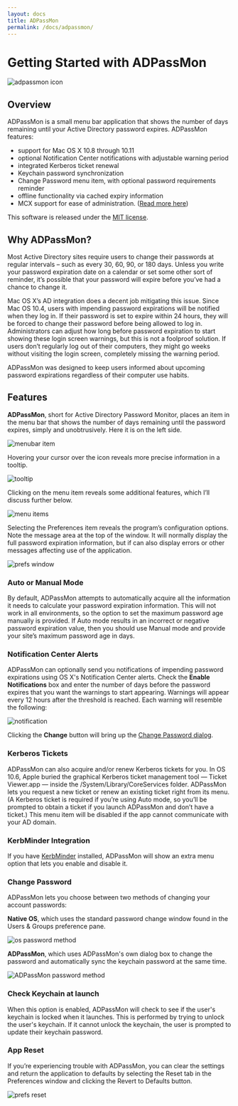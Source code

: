 ```yaml
---
layout: docs
title: ADPassMon
permalink: /docs/adpassmon/
---
```

# Getting Started with ADPassMon
![adpassmon icon](https://github.com/macmule/ADPassMon/wiki/images/icon_256x256.png)

## Overview
ADPassMon is a small menu bar application that shows the number of days remaining until your Active Directory password expires. ADPassMon features:

* support for Mac OS X 10.8 through 10.11
* optional Notification Center notifications with adjustable warning period
* integrated Kerberos ticket renewal
* Keychain password synchronization
* Change Password menu item, with optional password requirements reminder
* offline functionality via cached expiry information
* MCX support for ease of administration. ([Read more here](./Customization))

This software is released under the [MIT license](./License).

## Why ADPassMon?
Most Active Directory sites require users to change their passwords at regular intervals – such as every 30, 60, 90, or 180 days. Unless you write your password expiration date on a calendar or set some other sort of reminder, it’s possible that your password will expire before you’ve had a chance to change it.

Mac OS X’s AD integration does a decent job mitigating this issue. Since Mac OS 10.4, users with impending password expirations will be notified when they log in. If their password is set to expire within 24 hours, they will be forced to change their password before being allowed to log in. Administrators can adjust how long before password expiration to start showing these login screen warnings, but this is not a foolproof solution. If users don’t regularly log out of their computers, they might go weeks without visiting the login screen, completely missing the warning period.

ADPassMon was designed to keep users informed about upcoming password expirations regardless of their computer use habits.

## Features

**ADPassMon**, short for Active Directory Password Monitor, places an item in the menu bar that shows the number of days remaining until the password expires, simply and unobtrusively. Here it is on the left side.

![menubar item](https://github.com/macmule/ADPassMon/wiki/images/menu.png)

Hovering your cursor over the icon reveals more precise information in a tooltip.

![tooltip](https://github.com/macmule/ADPassMon/wiki/images/menu_tooltip.png)

Clicking on the menu item reveals some additional features, which I’ll discuss further below.

![menu items](https://github.com/macmule/ADPassMon/wiki/images/menu_down.png)

Selecting the Preferences item reveals the program’s configuration options. Note the message area at the top of the window. It will normally display the full password expiration information, but if can also display errors or other messages affecting use of the application.

![prefs window](https://github.com/macmule/ADPassMon/wiki/images/prefs1.png)

### Auto or Manual Mode

By default, ADPassMon attempts to automatically acquire all the information it needs to calculate your password expiration information. This will not work in all environments, so the option to set the maximum password age manually is provided. If Auto mode results in an incorrect or negative password expiration value, then you should use Manual mode and provide your site’s maximum password age in days.

### Notification Center Alerts ###

ADPassMon can optionally send you notifications of impending password expirations using OS X's Notification Center alerts. Check the **Enable Notifications** box and enter the number of days before the password expires that you want the warnings to start appearing. Warnings will appear every 12 hours after the threshold is reached. Each warning will resemble the following:

![notification](https://github.com/macmule/ADPassMon/wiki/images/menu_notification.png)

Clicking the **Change** button will bring up the [Change Password dialog](https://github.com/macmule/ADPassMon/wiki#change-password).

### Kerberos Tickets

ADPassMon can also acquire and/or renew Kerberos tickets for you. In OS 10.6, Apple buried the graphical Kerberos ticket management tool — Ticket Viewer.app — inside the /System/Library/CoreServices folder. ADPassMon lets you request a new ticket or renew an existing ticket right from its menu. (A Kerberos ticket is required if you’re using Auto mode, so you’ll be prompted to obtain a ticket if you launch ADPassMon and don’t have a ticket.) This menu item will be disabled if the app cannot communicate with your AD domain.

### KerbMinder Integration

If you have [KerbMinder](https://github.com/pmbuko/KerbMinder) installed, ADPassMon will show an extra menu option that lets you enable and disable it.

### Change Password

ADPassMon lets you choose between two methods of changing your account passwords:

**Native OS**, which uses the standard password change window found in the Users & Groups preference pane.

![os password method](https://github.com/macmule/ADPassMon/wiki/images/change_pass1.png)

**ADPassMon**, which uses ADPassMon's own dialog box to change the password and automatically sync the keychain password at the same time.

![ADPassMon password method](https://github.com/macmule/ADPassMon/wiki/images/change_pass2.png)

### Check Keychain at launch

When this option is enabled, ADPassMon will check to see if the user's keychain is locked when it launches. This is performed by trying to unlock the user's keychain. If it cannot unlock the keychain, the user is prompted to update their keychain password.

### App Reset

If you’re experiencing trouble with ADPassMon, you can clear the settings and return the application to defaults by selecting the Reset tab in the Preferences window and clicking the Revert to Defaults button.

![prefs reset](https://github.com/macmule/ADPassMon/wiki/images/prefs2.png)
